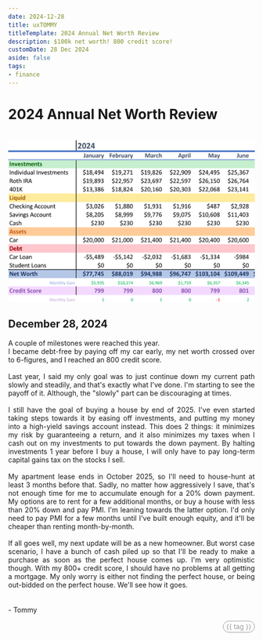 ```yaml
---
date: 2024-12-28
title: uxTOMMY
titleTemplate: 2024 Annual Net Worth Review
description: $100k net worth! 800 credit score!
customDate: 28 Dec 2024
aside: false
tags:
- finance
---
```


<h1>2024 Annual Net Worth Review</h1>

<br>
<div id="imgWindow">
<img src="../assets/blogpics/2024-NetWorth-Update.jpg" alt="A snippet of a spreadsheet breaking down Tommy's finances for 2024."/>
</div>

<h2>December 28, 2024</h2>

<p>
    A couple of milestones were reached this year.
    <br>
    I became debt-free by paying off my car early, my net worth crossed over to 6-figures, and I reached an 800 credit score.
    <br><br>
    Last year, I said my only goal was to just continue down my current path slowly and steadily, and that's exactly what I've done. I'm starting to see the payoff of it. Although, the "slowly" part can be discouraging at times.
    <br><br>
    I still have the goal of buying a house by end of 2025. I've even started taking steps towards it by easing off investments, and putting my money into a high-yield savings account instead. This does 2 things: it minimizes my risk by guaranteeing a return, and it also minimizes my taxes when I cash out on my investments to put towards the down payment. By halting investments 1 year before I buy a house, I will only have to pay long-term capital gains tax on the stocks I sell.
    <br><br>
    My apartment lease ends in October 2025, so I'll need to house-hunt at least 3 months before that. Sadly, no matter how aggressively I save, that's not enough time for me to accumulate enough for a 20% down payment. My options are to rent for a few additional months, or buy a house with less than 20% down and pay PMI. I'm leaning towards the latter option. I'd only need to pay PMI for a few months until I've built enough equity, and it'll be cheaper than renting month-by-month.
    <br><br>
    If all goes well, my next update will be as a new homeowner. But worst case scenario, I have a bunch of cash piled up so that I'll be ready to make a purchase as soon as the perfect house comes up. I'm very optimistic though. With my 800+ credit score, I should have no problems at all getting a mortgage. My only worry is either not finding the perfect house, or being out-bidded on the perfect house. We'll see how it goes.
    <br><br><br>
    - Tommy
</p>

<div v-for="blog in blogs">
    <span id="tags" v-if="blog.basename == '2024-12-28'">
        <span id="tagPills" v-for="tag in blog.tags">
            {{ tag }}
        </span>
    </span>
</div>

<style scoped>
#imgWindow {
    width: 100%;
    overflow-x: scroll;
}
img {
    min-width: 175%;
}
p {
    text-align: justify;
}

#tags {
    display: flex;
    justify-content: end;
}
#tagPills {
    color: #999;
    font-size: .85rem;
    border: 1px #999 solid;
    border-radius: 1rem;
    padding: 3px 6px;
    margin-left: 4px;
}
</style>

<script>
export default {
    data() {
        return {
            blogs: <!--@include: ../blogs-metadata.json-->
        }
    }
}
</script>